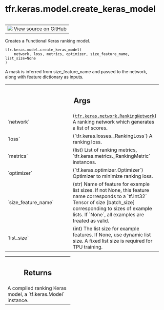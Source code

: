 <div itemscope itemtype="http://developers.google.com/ReferenceObject">
<meta itemprop="name" content="tfr.keras.model.create_keras_model" />
<meta itemprop="path" content="Stable" />
</div>

# tfr.keras.model.create_keras_model

<!-- Insert buttons and diff -->

<table class="tfo-notebook-buttons tfo-api" align="left">

<td>
  <a target="_blank" href="https://github.com/tensorflow/ranking/tree/master/tensorflow_ranking/python/keras/model.py">
    <img src="https://www.tensorflow.org/images/GitHub-Mark-32px.png" />
    View source on GitHub
  </a>
</td>
</table>

Creates a Functional Keras ranking model.

<pre class="devsite-click-to-copy prettyprint lang-py tfo-signature-link">
<code>tfr.keras.model.create_keras_model(
    network, loss, metrics, optimizer, size_feature_name, list_size=None
)
</code></pre>

<!-- Placeholder for "Used in" -->

A mask is inferred from size_feature_name and passed to the network, along with
feature dictionary as inputs.

<!-- Tabular view -->
 <table class="responsive fixed orange">
<colgroup><col width="214px"><col></colgroup>
<tr><th colspan="2"><h2 class="add-link">Args</h2></th></tr>

<tr>
<td>
`network`
</td>
<td>
(<a href="../../../tfr/keras/network/RankingNetwork.md"><code>tfr.keras.network.RankingNetwork</code></a>) A ranking network which
generates a list of scores.
</td>
</tr><tr>
<td>
`loss`
</td>
<td>
(`tfr.keras.losses._RankingLoss`) A ranking loss.
</td>
</tr><tr>
<td>
`metrics`
</td>
<td>
(list) List of ranking metrics, `tfr.keras.metrics._RankingMetric`
instances.
</td>
</tr><tr>
<td>
`optimizer`
</td>
<td>
(`tf.keras.optimizer.Optimizer`) Optimizer to minimize ranking
loss.
</td>
</tr><tr>
<td>
`size_feature_name`
</td>
<td>
(str) Name of feature for example list sizes. If not
None, this feature name corresponds to a `tf.int32` Tensor of size
[batch_size] corresponding to sizes of example lists. If `None`, all
examples are treated as valid.
</td>
</tr><tr>
<td>
`list_size`
</td>
<td>
(int) The list size for example features. If None, use dynamic
list size. A fixed list size is required for TPU training.
</td>
</tr>
</table>

<!-- Tabular view -->
 <table class="responsive fixed orange">
<colgroup><col width="214px"><col></colgroup>
<tr><th colspan="2"><h2 class="add-link">Returns</h2></th></tr>
<tr class="alt">
<td colspan="2">
A compiled ranking Keras model, a `tf.keras.Model` instance.
</td>
</tr>

</table>
